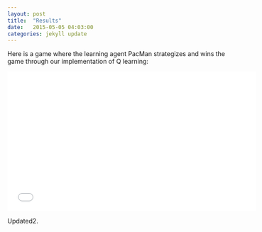 ```yaml
---
layout: post
title:  "Results"
date:   2015-05-05 04:03:00
categories: jekyll update
---
```



Here is a game where the learning agent PacMan strategizes and wins the game through our implementation of Q learning:

<iframe width="560" height="315" src="//www.youtube.com/watch?v=ITEU9CgJ9qw&feature=youtu.be" frameborder="0"> </iframe>

Updated2.
